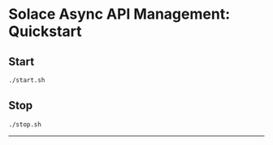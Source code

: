 # Solace Async API Management: Quickstart


## Start
````bash
./start.sh
````

## Stop
````bash
./stop.sh
````

---
